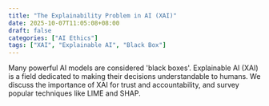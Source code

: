 ```yaml
---
title: "The Explainability Problem in AI (XAI)"
date: 2025-10-07T11:05:08+08:00
draft: false
categories: ["AI Ethics"]
tags: ["XAI", "Explainable AI", "Black Box"]
---
```


Many powerful AI models are considered 'black boxes'. Explainable AI (XAI) is a field dedicated to making their decisions understandable to humans. We discuss the importance of XAI for trust and accountability, and survey popular techniques like LIME and SHAP.